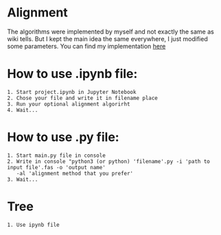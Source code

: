 # Alignment
The algorithms were implemented by myself and not exactly the same as wiki tells.
But I kept the main idea the same everywhere, I just modified some parameters. 
You can find my implementation [here](https://github.com/poolsar42/Tree/blob/master/alignment.py)
# How to use .ipynb file:
    1. Start project.ipynb in Jupyter Notebook
    2. Chose your file and write it in filename place
    3. Run your optional alignment algorirht
    4. Wait...
# How to use .py file:
    1. Start main.py file in console
    2. Write in console "python3 (or python) 'filename'.py -i 'path to input file'.fas -o 'output name' 
       -al 'alignment method that you prefer'
    3. Wait...
# Tree
    1. Use ipynb file
